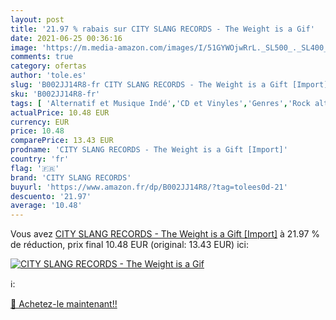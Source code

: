 ```yaml
---
layout: post
title: '21.97 % rabais sur CITY SLANG RECORDS - The Weight is a Gif'
date: 2021-06-25 00:36:16
image: 'https://m.media-amazon.com/images/I/51GYWOjwRrL._SL500_._SL400_.jpg'
comments: true
category: ofertas
author: 'tole.es'
slug: 'B002JJ14R8-fr CITY SLANG RECORDS - The Weight is a Gift [Import]'
sku: 'B002JJ14R8-fr'
tags: [ 'Alternatif et Musique Indé','CD et Vinyles','Genres','Rock alternatif','city slang records', ]
actualPrice: 10.48 EUR
currency: EUR
price: 10.48
comparePrice: 13.43 EUR
prodname: 'CITY SLANG RECORDS - The Weight is a Gift [Import]'
country: 'fr'
flag: '🇫🇷'
brand: 'CITY SLANG RECORDS'
buyurl: 'https://www.amazon.fr/dp/B002JJ14R8/?tag=tolees0d-21'
descuento: '21.97'
average: '10.48'
---
```


Vous avez [CITY SLANG RECORDS - The Weight is a Gift [Import]](https://www.amazon.fr/dp/B002JJ14R8/?tag=tolees0d-21)  à  21.97 % de réduction, prix final  10.48 EUR (original: 13.43 EUR) ici:

[![CITY SLANG RECORDS - The Weight is a Gif](https://m.media-amazon.com/images/I/51GYWOjwRrL._SL500_._SL400_.jpg)](https://www.amazon.fr/dp/B002JJ14R8/?tag=tolees0d-21)

ℹ️:


[🛒 Achetez-le maintenant!!](https://www.amazon.fr/dp/B002JJ14R8/?tag=tolees0d-21)
